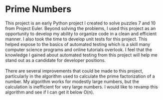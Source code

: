 # Prime Numbers
This project is an early Python project I created to solve puzzles 7 and 10 from Project Euler. Beyond solving the problems, I used this project as an opportunity to develop my ability to organize code in a clean and efficient manner. I also took the time to develop unit tests for this project. This helped expose to the basics of automated testing which is a skill many computer science programs and online tutorials overlook. I feel that the knowledge I gained about automated testing from this project will help me stand out as a candidate for developer positions.
</br></br>
There are several improvements that could be made to this project, particularly in the algorithm used to calculate the prime factorization of a number. My algorithm works for modestly large numbers, but the calculation is inefficient for very large numbers. I would like to revamp this algorithm and see if I can get it below O(n).
